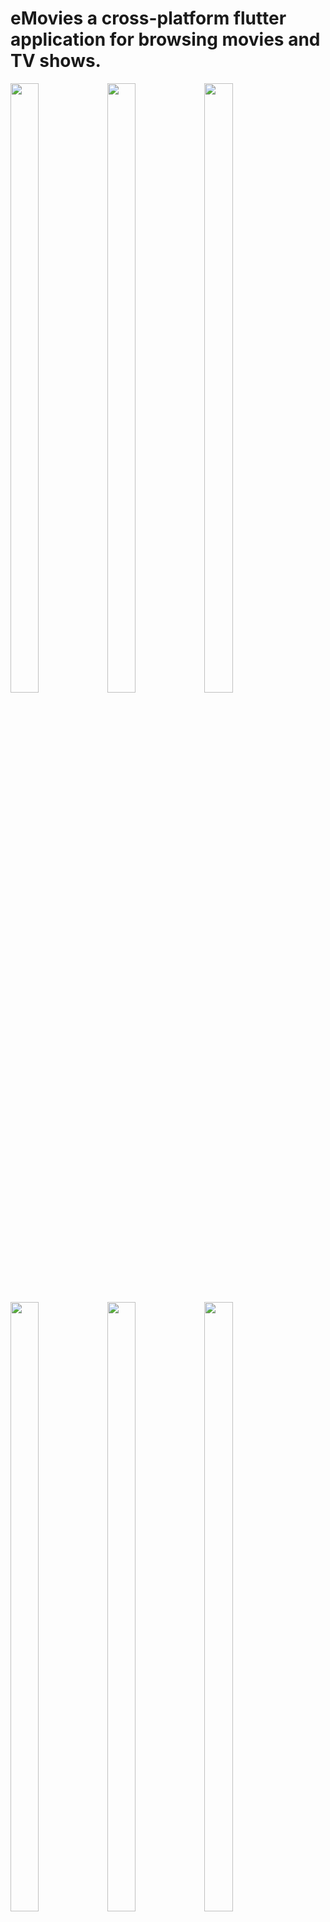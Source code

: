 # eMovies a cross-platform flutter application for browsing movies and TV shows.
<p float="left">
  <img src="https://user-images.githubusercontent.com/48331678/90113584-3f7a5b80-dd5a-11ea-88ce-a425203d0beb.PNG" width="30%" height="50%" /> 
  <img src="https://user-images.githubusercontent.com/48331678/90113859-9b44e480-dd5a-11ea-906d-a5e10c89229a.PNG" width="30%" height="50%"/>
  <img src="https://user-images.githubusercontent.com/48331678/90114499-77ce6980-dd5b-11ea-9da2-fcb87e28fd04.PNG" width="30%" height="50%"/>
  <img src="https://user-images.githubusercontent.com/48331678/90115185-6cc80900-dd5c-11ea-8230-3e2a06ee0a59.PNG" width="30%" height="50%"/>
  <img src="https://user-images.githubusercontent.com/48331678/90115787-3dfe6280-dd5d-11ea-869a-25f2ed4012c6.PNG" width="30%" height="50%"/>
  <img src="https://user-images.githubusercontent.com/48331678/90114707-caa82100-dd5b-11ea-9bb8-8cff1bf9b403.PNG" width="30%" height="50%"/>
</p>

[Browse more](https://github.com/melhamin/iNova/blob/master/screenshots.md)

# Main Features

- Browse movies currently in theaters
- Browse movies, series and tv shows of different categories such as, trending, upcoming, top rated...
- Browse by genre names
- See details including overview, release date, videos, images, cast and crew, reviews and some other information about the movie or series
- Add movies, series and tv shows to your favorites
- Create custom lists and add movies
- A powerful search option to search for movies, series, tv show, and actors
- See your latest searches and manage them
- Top genres ( Based on the user's searched genres and items in the favorites list)
- Share content with other users(coming soon)
- See showtimes and cinemas nearby(coming soon)


#### Installation
Before building the project do the following:

    Get an API key from [here](https://www.themoviedb.org/documentation/api)
    In the project directory create a .env file
    Add you api key as (API_KEY = YOUR_API_KEY) in .env file

**Note:** Make sure your Flutter environment is setup

In the command line:

    $ git clone https://github.com/melhamin/eMovies.git
    $ cd eMovies/
    $ flutter run

### For running on Android or IOS emulator   

    Make sure you have an emulator installed and running.
    Run the following command in your terminal.
    $ flutter run


##### Check out Flutter’s [documentation](http://flutter.io/) for help getting start with your Flutter project.

# License
```
MIT License

Copyright (c) 2018 Elham Amin

Permission is hereby granted, free of charge, to any person obtaining a copy
of this software and associated documentation files (the "Software"), to deal
in the Software without restriction, including without limitation the rights
to use, copy, modify, merge, publish, distribute, sublicense, and/or sell
copies of the Software, and to permit persons to whom the Software is
furnished to do so, subject to the following conditions:

The above copyright notice and this permission notice shall be included in all
copies or substantial portions of the Software.

THE SOFTWARE IS PROVIDED "AS IS", WITHOUT WARRANTY OF ANY KIND, EXPRESS OR
IMPLIED, INCLUDING BUT NOT LIMITED TO THE WARRANTIES OF MERCHANTABILITY,
FITNESS FOR A PARTICULAR PURPOSE AND NONINFRINGEMENT. IN NO EVENT SHALL THE
AUTHORS OR COPYRIGHT HOLDERS BE LIABLE FOR ANY CLAIM, DAMAGES OR OTHER
LIABILITY, WHETHER IN AN ACTION OF CONTRACT, TORT OR OTHERWISE, ARISING FROM,
OUT OF OR IN CONNECTION WITH THE SOFTWARE OR THE USE OR OTHER DEALINGS IN THE
SOFTWARE.

```



Feedback and suggestions are welcomed.

###### eMovies is powered by The Movie Database(TMDB)


